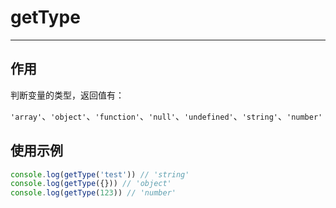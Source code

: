 # getType

---

## 作用

判断变量的类型，返回值有：

`'array'`、`'object'`、`'function'`、`'null'`、`'undefined'`、`'string'`、`'number'`


## 使用示例

```javascript
console.log(getType('test')) // 'string'
console.log(getType({})) // 'object'
console.log(getType(123)) // 'number'
```
